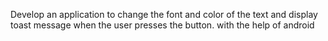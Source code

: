 Develop an application to change the font and color of the text and display toast message when the user presses the button. with the help of android

